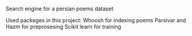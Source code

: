 Search engine for a persian poems dataset 

Used packeges in this project:
    Whoosh for indexing poems
    Parsivar and Hazm for preprosesing
    Scikit learn for training 
